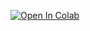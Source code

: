[![Open In Colab](https://colab.research.google.com/assets/colab-badge.svg)](https://colab.research.google.com/github/Sakura-RaidenMEI/Funsearch_on_flowshop/blob/main/flowshop/flowshop.ipynb)
